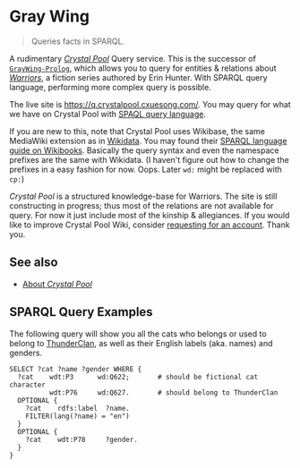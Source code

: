 # Gray Wing

> Queries facts in SPARQL.

A rudimentary [*Crystal Pool*](https://crystalpool.cxuesong.com) Query service. This is the successor of [`GrayWing-Prolog`](https://github.com/CXuesong/GrayWing-Prolog), which allows you to query for entities & relations about [*Warriors*](https://en.wikipedia.org/wiki/Warriors_(novel_series)), a fiction series authored by Erin Hunter. With SPARQL query language, performing more complex query is possible.

The live site is <https://q.crystalpool.cxuesong.com/>. You may query for what we have on Crystal Pool with [SPAQL query language](https://en.wikipedia.org/wiki/SPARQL).

If you are new to this, note that Crystal Pool uses Wikibase, the same MediaWiki extension as in [Wikidata](https://www.wikidata.org/). You may found their [SPARQL language guide on Wikibooks](https://en.wikibooks.org/wiki/SPARQL). Basically the query syntax and even the namespace prefixes are the same with Wikidata. (I haven't figure out how to change the prefixes in a easy fashion for now. Oops. Later `wd:` might be replaced with `cp:`)

*Crystal Pool* is a structured knowledge-base for Warriors. The site is still constructing in progress; thus most of the relations are not available for query. For now it just include most of the kinship & allegiances. If you would like to  improve Crystal Pool Wiki, consider [requesting for an account](https://crystalpool.cxuesong.com/wiki/Special:RequestAccount). Thank you.

## See also

* [About *Crystal Pool*](https://crystalpool.cxuesong.com/wiki/Special:MyLanguage/Crystal_Pool:About)

## SPARQL Query Examples

The following query will show you all the cats who belongs or used to belong to [ThunderClan](https://crystalpool.cxuesong.com/wiki/Item:Q627), as well as their English labels (aka. names) and genders.

```sparql
SELECT ?cat ?name ?gender WHERE {
  ?cat    wdt:P3      wd:Q622;       # should be fictional cat character
          wdt:P76     wd:Q627.       # should belong to ThunderClan
  OPTIONAL {
    ?cat    rdfs:label  ?name.
    FILTER(lang(?name) = "en")
  }
  OPTIONAL {
    ?cat    wdt:P78     ?gender.
  }
}
```

